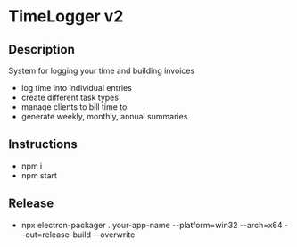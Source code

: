 # TimeLogger v2

## Description 
System for logging your time and building invoices

- log time into individual entries
- create different task types
- manage clients to bill time to
- generate weekly, monthly, annual summaries


## Instructions

- npm i
- npm start

## Release

- npx electron-packager . your-app-name --platform=win32 --arch=x64 --out=release-build --overwrite